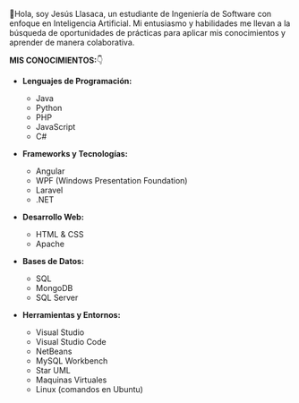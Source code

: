 👋Hola, soy Jesús Llasaca, un estudiante de Ingeniería de Software con enfoque en Inteligencia Artificial. Mi entusiasmo y habilidades me llevan a la búsqueda de oportunidades de prácticas para aplicar mis conocimientos y aprender de manera colaborativa.

**MIS CONOCIMIENTOS:**👇
- **Lenguajes de Programación:**
  - Java
  - Python
  - PHP
  - JavaScript
  - C#
  
- **Frameworks y Tecnologías:**
  - Angular
  - WPF (Windows Presentation Foundation)
  - Laravel
  - .NET
  
- **Desarrollo Web:**
  - HTML & CSS
  - Apache
  
- **Bases de Datos:**
  - SQL
  - MongoDB
  - SQL Server
  
- **Herramientas y Entornos:**
  - Visual Studio
  - Visual Studio Code
  - NetBeans
  - MySQL Workbench
  - Star UML
  - Maquinas Virtuales
  - Linux (comandos en Ubuntu)
